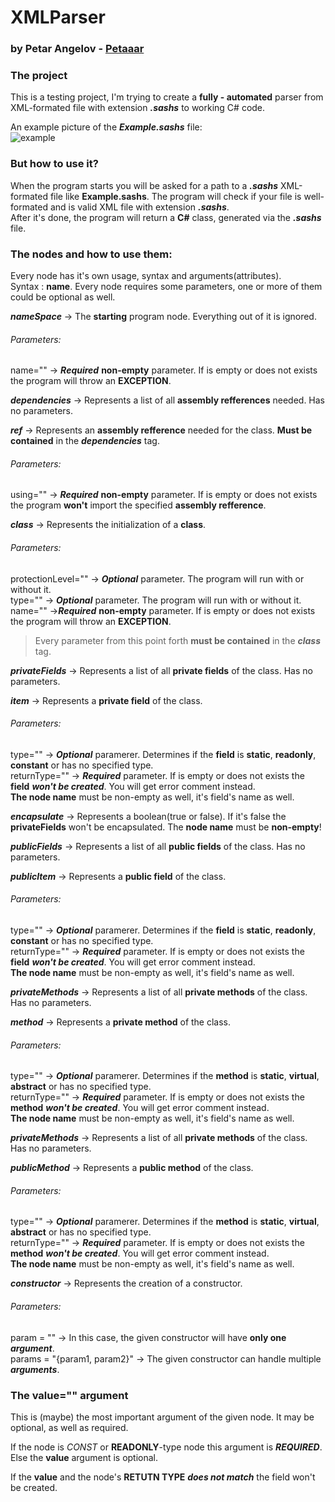 # XMLParser
### by Petar Angelov - [Petaaar](https://github.com/Petaaar/)

### The project

This is a testing project, I'm trying to create a __fully - automated__ parser from XML-formated file with extension __*.sashs*__ to
working C# code.

An example picture of the __*Example.sashs*__ file:  
![example](https://user-images.githubusercontent.com/26832131/40278947-54baed1a-5c43-11e8-981f-35a4e77199a1.png)  


### But how to use it?  

When the program starts you will be asked  for a path to a __*.sashs*__  XML-formated file like __Example.sashs__. The program will check if your file is well-formated and is valid XML file with extension __*.sashs*__.   
After it's done, the program will return a __C#__ class, generated via the __*.sashs*__ file.  

### The nodes and how to use them:  
Every node has it's own usage, syntax and arguments(attributes).  
Syntax : __<node argument1="" argument2="">name</node>__. Every node requires some parameters, one or more of them could be optional as well.  

__*nameSpace*__ -> The __starting__ program node. Everything out of it is ignored.
###### Parameters:  
name="" -> __*Required*__ __non-empty__ parameter. If is empty or does not exists the program will throw an __EXCEPTION__.   

__*dependencies*__ -> Represents a list of all __assembly refferences__ needed. Has no parameters.  

__*ref*__ -> Represents an __assembly refference__ needed for the class. __Must be contained__ in the __*dependencies*__ tag.  
###### Parameters:   
using="" ->  __*Required*__ __non-empty__ parameter. If is empty or does not exists the program __won't__ import the specified __assembly refference__.  

__*class*__ -> Represents the initialization of a __class__.  
###### Parameters:    
protectionLevel="" -> __*Optional*__ parameter. The program will run with or without it.  
type="" -> __*Optional*__ parameter. The program will run with or without it.  
name="" ->__*Required*__ __non-empty__ parameter. If is empty or does not exists the program will throw an __EXCEPTION__.  

> Every parameter from this point forth __must be contained__ in the __*class*__ tag.  

__*privateFields*__ -> Represents a list of all __private fields__ of the class. Has no parameters.  

__*item*__ -> Represents a __private field__ of the class.  
###### Parameters:  
type="" -> __*Optional*__ paramerer. Determines if the __field__ is __static__, __readonly__, __constant__ or has no specified type.   
returnType="" -> __*Required*__ parameter. If is empty or does not exists the __field__ __*won't be created*__. You will get error comment instead.  
__The node name__ must be non-empty as well, it's field's name as well.   

__*encapsulate*__ -> Represents a boolean(true or false). If it's false the __privateFields__ won't be encapsulated. The __node name__ must be __non-empty__!  

__*publicFields*__ -> Represents a list of all __public fields__ of the class. Has no parameters.  

__*publicItem*__ -> Represents a __public field__ of the class.  
###### Parameters:    
type="" -> __*Optional*__ paramerer. Determines if the __field__ is __static__, __readonly__, __constant__ or has no specified type.  
returnType="" -> __*Required*__ parameter. If is empty or does not exists the __field__ __*won't be created*__. You will get error comment instead.  
__The node name__ must be non-empty as well, it's field's name as well.  

__*privateMethods*__ -> Represents a list of all __private methods__ of the class. Has no parameters.  

__*method*__ -> Represents a __private method__ of the class.  
###### Parameters:  
type="" -> __*Optional*__ paramerer. Determines if the __method__ is __static__, __virtual__, __abstract__ or has no specified type.  
returnType="" -> __*Required*__ parameter. If is empty or does not exists the __method__ __*won't be created*__. You will get error comment instead.  
__The node name__ must be non-empty as well, it's field's name as well.  

__*privateMethods*__ -> Represents a list of all __private methods__ of the class. Has no parameters.  

__*publicMethod*__ -> Represents a __public method__ of the class.  
###### Parameters:    
type="" -> __*Optional*__ paramerer. Determines if the __method__ is __static__, __virtual__, __abstract__ or has no specified type.  
returnType="" -> __*Required*__ parameter. If is empty or does not exists the __method__ __*won't be created*__. You will get error comment instead.   
__The node name__ must be non-empty as well, it's field's name as well.  

__*constructor*__ -> Represents the creation of a constructor.  
###### Parameters:  
param = "" -> In this case, the given constructor will have __only one__ __*argument*__.   
params = "{param1, param2}" -> The given constructor can handle multiple __*arguments*__.  

### The value="" argument   
This is (maybe) the most important argument of the given node. It may be optional, as well as required.

If the node is _CONST_ or __READONLY__-type node this argument is __*REQUIRED*__.  
Else the __value__ argument is optional.   

If the __value__ and the node's __RETUTN TYPE__ __*does not match*__ the field won't be created.  